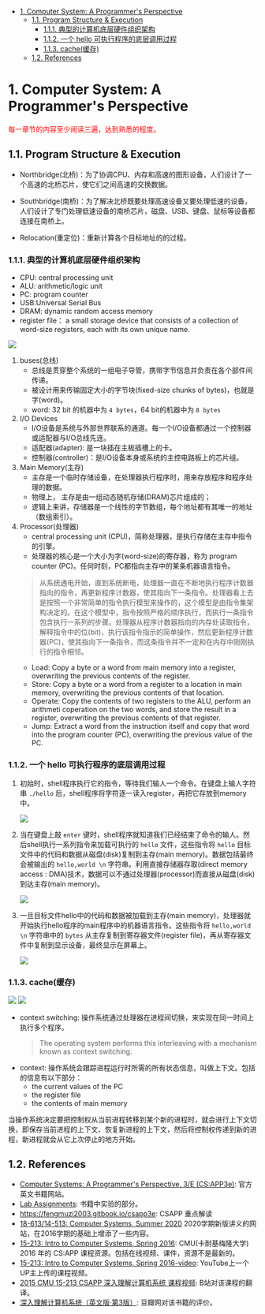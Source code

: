 <!--
 * @Author: JohnJeep
 * @Date: 2020-09-10 20:56:34
 * @LastEditTime: 2025-03-26 09:26:27
 * @LastEditors: JohnJeep
 * @Description: 深入理解计算机系统学习笔记
 * Copyright (c) 2025 by John Jeep, All Rights Reserved. 
-->

- [1. Computer System: A Programmer's Perspective](#1-computer-system-a-programmers-perspective)
  - [1.1. Program Structure \& Execution](#11-program-structure--execution)
    - [1.1.1. 典型的计算机底层硬件组织架构](#111-典型的计算机底层硬件组织架构)
    - [1.1.2. 一个 hello 可执行程序的底层调用过程](#112-一个-hello-可执行程序的底层调用过程)
    - [1.1.3. cache(缓存)](#113-cache缓存)
  - [1.2. References](#12-references)



# 1. Computer System: A Programmer's Perspective


<font color="red">
每一章节的内容至少阅读三遍，达到熟悉的程度。
</font>


## 1.1. Program Structure & Execution

- Northbridge(北桥)：为了协调CPU、内存和高速的图形设备，人们设计了一个高速的北桥芯片，使它们之间高速的交换数据。
- Southbridge(南桥)：为了解决北桥既要处理高速设备又要处理低速的设备，人们设计了专门处理低速设备的南桥芯片，磁盘、USB、键盘、鼠标等设备都连接在南桥上。

- Relocation(重定位)：重新计算各个目标地址的的过程。


### 1.1.1. 典型的计算机底层硬件组织架构
- CPU: central processing unit
- ALU: arithmetic/logic unit
- PC: program counter
- USB:Universal Serial Bus
- DRAM: dynamic random access memory
- register file： a small storage device that consists of a collection of word-size registers, each with its own unique name. 
<p><img src="./figures/计算机系统硬件架构.png"> </p>

1. buses(总线)
   - 总线是贯穿整个系统的一组电子导管，携带字节信息并负责在各个部件间传递。 
   - 被设计用来传输固定大小的字节块(fixed-size chunks of bytes)，也就是字(word)。
   - word: 32 bit 的机器中为 `4 bytes`，64 bit的机器中为 `8 bytes`
2. I/O Devices 
   - I/O设备是系统与外部世界联系的通道。每一个I/O设备都通过一个控制器或适配器与I/O总线先连。
   - 适配器(adapter): 是一块插在主板插槽上的卡。
   - 控制器(controller)：是I/O设备本身或系统的主控电路板上的芯片组。
3. Main Memory(主存)
   - 主存是一个临时存储设备，在处理器执行程序时，用来存放程序和程序处理的数据。
   - 物理上， 主存是由一组动态随机存储(DRAM)芯片组成的；
   - 逻辑上来讲，存储器是一个线性的字节数组，每个地址都有其唯一的地址（数组索引）。
4. Processor(处理器)
   - central processing unit (CPU)，简称处理器，是执行存储在主存中指令的引擎。
   - 处理器的核心是一个大小为字(word-size)的寄存器，称为 program counter (PC)。任何时刻，PC都指向主存中的某条机器语言指令。
    > 从系统通电开始，直到系统断电，处理器一直在不断地执行程序计数器指向的指令，再更新程序计数器，使其指向下一条指令。处理器看上去是按照一个非常简单的指令执行模型来操作的，这个模型是由指令集架构决定的。在这个模型中，指令按照严格的顺序执行，而执行一条指令包含执行一系列的步骤。处理器从程序计数器指向的内存处读取指令，解释指令中的位(bit)，执行该指令指示的简单操作，然后更新程序计数器(PC)，使其指向下一条指令，而这条指令并不一定和在内存中刚刚执行的指令相邻。
   - Load: Copy a byte or a word from main memory into a register, overwriting the previous contents of the register.
   - Store: Copy a byte or a word from a register to a location in main memory, overwriting the previous contents of that location.
   - Operate: Copy the contents of two registers to the ALU, perform an arithmeti coperation on the two words, and store the result in a register, overwriting the previous contents of that register.
   - Jump: Extract a word from the instruction itself and copy that word into the program counter (PC), overwriting the previous value of the PC.


### 1.1.2. 一个 hello 可执行程序的底层调用过程

1. 初始时，shell程序执行它的指令，等待我们输人一个命令。在键盘上输人字符串 `./hello` 后，shell程序将字符逐一读入register，再把它存放到memory中。

   <img src="./figures/hello可执行读取.png">
   
2. 当在键盘上敲 `enter` 键时，shell程序就知道我们已经结束了命令的输人。然后shell执行一系列指令来加载可执行的 `hello` 文件，这些指令将 `hello` 目标文件中的代码和数据从磁盘(disk)复制到主存(main memory)。数据包括最终会被输出的 `hello,world \n` 字符串。利用直接存储器存取(direct memory access : DMA)技术，数据可以不通过处理器(processor)而直接从磁盘(disk)到达主存(main memory)。
   
   <img src="./figures/hello可执行加载.png">
   
1. 一旦目标文件hello中的代码和数据被加载到主存(main memory)，处理器就开始执行hello程序的main程序中的机器语言指令。这些指令将 `hello,world \n` 字符串中的 `bytes` 从主存复制到寄存器文件(register file)，再从寄存器文件中复制到显示设备，最终显示在屏幕上。
   
   <img src="./figures/hello可执行显示.png">


### 1.1.3. cache(缓存)

<img src="./figures/内存分层结构.png">

<img src="./figures/cache-memories.png">

- context switching: 操作系统通过处理器在进程间切换，来实现在同一时间上执行多个程序。
  > The operating system performs this interleaving with a mechanism known as context switching. 
- context: 操作系统会跟踪进程运行时所需的所有状态信息，叫做上下文。包括的信息有以下部分：
  - the current values of the PC
  - the register file
  - the contents of main memory

当操作系统决定要把控制权从当前进程转移到某个新的进程时，就会进行上下文切换，即保存当前进程的上下文、恢复新进程的上下文，然后将控制权传递到新的进程，新进程就会从它上次停止的地方开始。



## 1.2. References

- [Computer Systems: A Programmer's Perspective, 3/E (CS:APP3e)](https://csapp.cs.cmu.edu/): 官方英文书籍网站。
- [Lab Assignments](http://csapp.cs.cmu.edu/3e/labs.html): 书籍中实验的部分。
- https://fengmuzi2003.gitbook.io/csapp3e: CSAPP 重点解读
- [18-613/14-513: Computer Systems, Summer 2020](https://www.andrew.cmu.edu/course/18-613/schedule.html) 2020学期新版讲义的网站，在2016学期的基础上增添了一些内容。
- [15-213: Intro to Computer Systems, Spring 2016](http://www.cs.cmu.edu/afs/cs/academic/class/15213-s16/www/schedule.html): CMU(卡耐基梅隆大学) 2016 年的 CS:APP 课程资源。包括在线视频、课件，资源不是最新的。
- [15-213: Intro to Computer Systems, Spring 2016-video](https://www.youtube.com/watch?v=hs3wRnQUh0o&list=PLbY-cFJNzq7z_tQGq-rxtq_n2QQDf5vnM&index=3):  YouTube上一个UP主上传的课程视频。
- [2015 CMU 15-213 CSAPP 深入理解计算机系统 课程视频](https://www.bilibili.com/video/BV1iW411d7hd): B站对该课程的翻译。
- [深入理解计算机系统（英文版·第3版）](https://book.douban.com/subject/27000879/): 豆瓣网对该书籍的评价。

